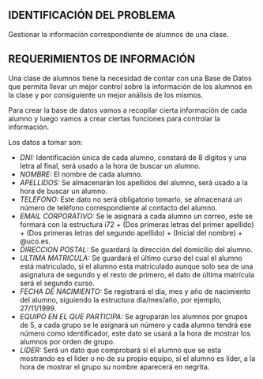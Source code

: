 **IDENTIFICACIÓN DEL PROBLEMA**
---
Gestionar la información correspondiente de alumnos de una clase.


**REQUERIMIENTOS DE INFORMACIÓN**
---
Una clase de alumnos tiene la necesidad de contar con una Base de Datos que
permita llevar un mejor control sobre la información de los alumnos en la clase
y por consiguiente un mejor análisis de los mismos.

Para crear la base de datos vamos a recopilar cierta información de cada alumno
y luego vamos a crear ciertas funciones para controlar la información.

Los datos a tomar son:
- *DNI:* Identificación única de cada alumno, constará de 8 dígitos y una letra al
final, será usado a la hora de buscar un alumno.
- *NOMBRE:* El nombre de cada alumno.
- *APELLIDOS:* Se almacenarán los apellidos del alumno, será usado a la hora de
buscar un alumno.
- *TELEFONO:* Este dato no será obligatorio tomarlo, se almacenará un número de
teléfono correspondiente al contacto del alumno.
- *EMAIL CORPORATIVO:* Se le asignará a cada alumno un correo, este se formará
con la estructura i72 + (Dos primeras letras del primer apellido) + (Dos
primeras letras del segundo apellido) + (Inicial del nombre) + @uco.es.
- *DIRECCION POSTAL:* Se guardará la dirección del domicilio del alumno.
- *ULTIMA MATRICULA:* Se guardará el último curso del cual el alumno está
matriculado, si el alumno esta matriculado aunque solo sea de una asignatura de
segundo y el resto de primero, el dato de última matrícula será el segundo curso.
- *FECHA DE NACIMIENTO:* Se registrará el dia, mes y año de nacimiento del alumno,
siguiendo la estructura día/mes/año, por ejemplo, 27/11/1999.
- *EQUIPO EN EL QUE PARTICIPA:* Se agruparán los alumnos por grupos de 5, a cada
grupo se le asignará un número y cada alumno tendrá ese número como identificador,
este dato se usará a la hora de mostrar los alumnos por orden de grupo.
- *LIDER:* Será un dato que comprobará si el alumno que se esta mostrando es el
líder o no de su propio equipo, si el alumno es líder, a la hora de mostrar el
grupo su nombre aparecerá en negrita.

